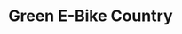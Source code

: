 ---
title: "Green E-Bike Country"
url: /saint-nizier-du-moucherotte/green-e-bike-country/
shop: Fahrrad
---